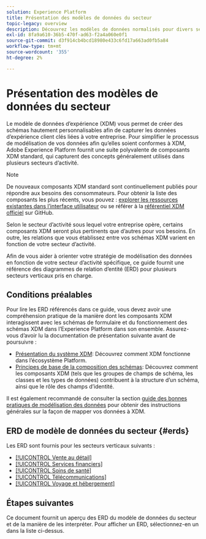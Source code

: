 ```yaml
---
solution: Experience Platform
title: Présentation des modèles de données du secteur
topic-legacy: overview
description: Découvrez les modèles de données normalisés pour divers secteurs verticaux qui peuvent être créés à l’aide des composants standard du modèle de données d’expérience (XDM).
exl-id: 8fa9a610-36b5-470f-ad63-f2a4a060e0f1
source-git-commit: d3f914cb4bcd18980e433c6fd17a663ad0fb5a84
workflow-type: tm+mt
source-wordcount: '355'
ht-degree: 2%

---
```


# Présentation des modèles de données du secteur

Le modèle de données d’expérience (XDM) vous permet de créer des schémas hautement personnalisables afin de capturer les données d’expérience client clés liées à votre entreprise. Pour simplifier le processus de modélisation de vos données afin qu’elles soient conformes à XDM, Adobe Experience Platform fournit une suite polyvalente de composants XDM standard, qui capturent des concepts généralement utilisés dans plusieurs secteurs d’activité.

>[!NOTE]
>
>De nouveaux composants XDM standard sont continuellement publiés pour répondre aux besoins des consommateurs. Pour obtenir la liste des composants les plus récents, vous pouvez : [explorer les ressources existantes dans l’interface utilisateur](../../ui/explore.md) ou se référer à la [référentiel XDM officiel](https://github.com/adobe/xdm/tree/master/components) sur GitHub.

Selon le secteur d’activité sous lequel votre entreprise opère, certains composants XDM seront plus pertinents que d’autres pour vos besoins. En outre, les relations que vous établissez entre vos schémas XDM varient en fonction de votre secteur d’activité.

Afin de vous aider à orienter votre stratégie de modélisation des données en fonction de votre secteur d’activité spécifique, ce guide fournit une référence des diagrammes de relation d’entité (ERD) pour plusieurs secteurs verticaux pris en charge.

## Conditions préalables

Pour lire les ERD référencés dans ce guide, vous devez avoir une compréhension pratique de la manière dont les composants XDM interagissent avec les schémas de formulaire et du fonctionnement des schémas XDM dans l’Experience Platform dans son ensemble. Assurez-vous d’avoir lu la documentation de présentation suivante avant de poursuivre :

* [Présentation du système XDM](../../home.md): Découvrez comment XDM fonctionne dans l’écosystème Platform.
* [Principes de base de la composition des schémas](../../schema/composition.md): Découvrez comment les composants XDM (tels que les groupes de champs de schéma, les classes et les types de données) contribuent à la structure d’un schéma, ainsi que le rôle des champs d’identité.

Il est également recommandé de consulter la section [guide des bonnes pratiques de modélisation des données](../../schema/best-practices.md) pour obtenir des instructions générales sur la façon de mapper vos données à XDM.

## ERD de modèle de données du secteur {#erds}

Les ERD sont fournis pour les secteurs verticaux suivants :

* [[!UICONTROL Vente au détail]](./retail.md)
* [[!UICONTROL Services financiers]](./financial.md)
* [[!UICONTROL Soins de santé]](./healthcare.md)
* [[!UICONTROL Télécommunications]](./telecom.md)
* [[!UICONTROL Voyage et hébergement]](./travel-hospitality.md)

## Étapes suivantes

Ce document fournit un aperçu des ERD du modèle de données du secteur et de la manière de les interpréter. Pour afficher un ERD, sélectionnez-en un dans la liste ci-dessus.
